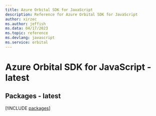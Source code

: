 ```yaml
---
title: Azure Orbital SDK for JavaScript
description: Reference for Azure Orbital SDK for JavaScript
author: xirzec
ms.author: jeffish
ms.data: 04/17/2023
ms.topic: reference
ms.devlang: javascript
ms.service: orbital
---
```

# Azure Orbital SDK for JavaScript - latest
## Packages - latest
[!INCLUDE [packages](orbital-index.md)]
